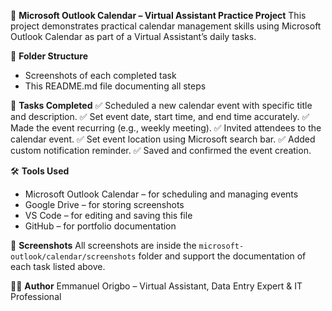 

📅 **Microsoft Outlook Calendar – Virtual Assistant Practice Project**
This project demonstrates practical calendar management skills using Microsoft Outlook Calendar as part of a Virtual Assistant’s daily tasks.

📂 **Folder Structure**

* Screenshots of each completed task
* This README.md file documenting all steps

📌 **Tasks Completed**
✅ Scheduled a new calendar event with specific title and description. 
✅ Set event date, start time, and end time accurately. 
✅ Made the event recurring (e.g., weekly meeting).
✅ Invited attendees to the calendar event.
✅ Set event location using Microsoft search bar.
✅ Added custom notification reminder.
✅ Saved and confirmed the event creation. 

🛠 **Tools Used**

* Microsoft Outlook Calendar – for scheduling and managing events
* Google Drive – for storing screenshots
* VS Code – for editing and saving this file
* GitHub – for portfolio documentation

📸 **Screenshots**
All screenshots are inside the `microsoft-outlook/calendar/screenshots` folder and support the documentation of each task listed above.

👨‍💻 **Author**
Emmanuel Origbo – Virtual Assistant, Data Entry Expert & IT Professional

